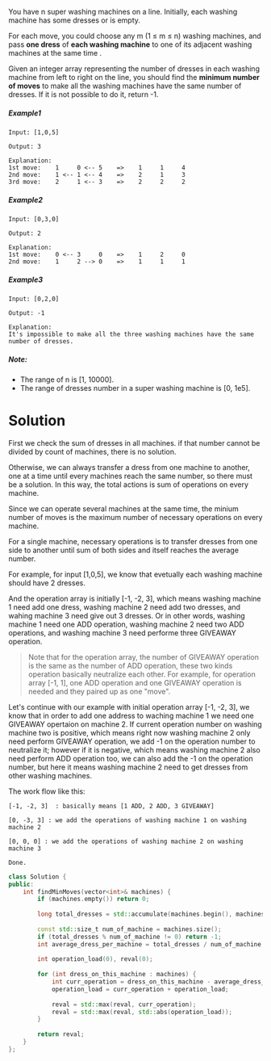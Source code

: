 You have n super washing machines on a line. Initially, each washing machine has some dresses or is empty.

For each move, you could choose any m (1 ≤ m ≤ n) washing machines, and pass __one dress__ of __each washing machine__ to one of its adjacent washing machines at the same time .

Given an integer array representing the number of dresses in each washing machine from left to right on the line, you should find the __minimum number of moves__ to make all the washing machines have the same number of dresses. If it is not possible to do it, return -1.

##### Example1

```
Input: [1,0,5]

Output: 3

Explanation: 
1st move:    1     0 <-- 5    =>    1     1     4
2nd move:    1 <-- 1 <-- 4    =>    2     1     3    
3rd move:    2     1 <-- 3    =>    2     2     2   
```

##### Example2

```
Input: [0,3,0]

Output: 2

Explanation: 
1st move:    0 <-- 3     0    =>    1     2     0    
2nd move:    1     2 --> 0    =>    1     1     1     
```

##### Example3

```
Input: [0,2,0]

Output: -1

Explanation: 
It's impossible to make all the three washing machines have the same number of dresses.
```

##### Note:

* The range of n is [1, 10000].
* The range of dresses number in a super washing machine is [0, 1e5].

# Solution

First we check the sum of dresses in all machines. if that number cannot be divided by count of machines, there is no solution.

Otherwise, we can always transfer a dress from one machine to another, one at a time until every machines reach the same number, so there must be a solution. In this way, the total actions is sum of operations on every machine.

Since we can operate several machines at the same time, the minium number of moves is the maximum number of necessary operations on every machine.

For a single machine, necessary operations is to transfer dresses from one side to another until sum of both sides and itself reaches the average number. 

For example, for input [1,0,5], we know that evetually each washing machine should have 2 dresses.

And the operation array is initially [-1, -2, 3], which means washing machine 1 need add one dress, washing machine 2 need add two dresses, and wahing machine 3 need give out 3 dresses. Or in other words, washing machine 1 need one ADD operation, washing machine 2 need two ADD operations, and washing machine 3 need performe three GIVEAWAY operation.

> Note that for the operation array, the number of GIVEAWAY operation is the same as the number of ADD operation, these two kinds operation basically neutralize each other. For example, for operation array [-1, 1], one ADD operation and one GIVEAWAY operation is needed and they paired up as one "move".

Let's continue with our example with initial operation array [-1, -2, 3], we know that in order to add one address to waching machine 1 we need one GIVEAWAY opertaion on machine 2. If current operation number on washing machine two is positive, which means right now washing machine 2 only need perform GIVEAWAY operation, we add -1 on the operation number to neutralize it; however if it is negative, which means washing machine 2 also need perform ADD operation too, we can also add the -1 on the operation number, but here it means washing machine 2 need to get dresses from other washing machines.

The work flow like this:

```
[-1, -2, 3]  : basically means [1 ADD, 2 ADD, 3 GIVEAWAY] 

[0, -3, 3] : we add the operations of washing machine 1 on washing machine 2

[0, 0, 0] : we add the operations of washing machine 2 on washing machine 3

Done.
```

```cpp
class Solution {
public:
    int findMinMoves(vector<int>& machines) {
        if (machines.empty()) return 0;
       
        long total_dresses = std::accumulate(machines.begin(), machines.end(), 0);
            
        const std::size_t num_of_machine = machines.size();
        if (total_dresses % num_of_machine != 0) return -1;
        int average_dress_per_machine = total_dresses / num_of_machine;
        
        int operation_load(0), reval(0);
        
        for (int dress_on_this_machine : machines) {
            int curr_operation = dress_on_this_machine - average_dress_per_machine;
            operation_load = curr_operation + operation_load;
            
            reval = std::max(reval, curr_operation);
            reval = std::max(reval, std::abs(operation_load));
        }
        
        return reval;
    }
};
```











